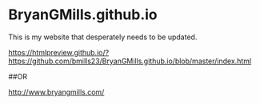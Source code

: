 # BryanGMills.github.io

This is my website that desperately needs to be updated.


https://htmlpreview.github.io/?https://github.com/bmills23/BryanGMills.github.io/blob/master/index.html

##OR 

http://www.bryangmills.com/
